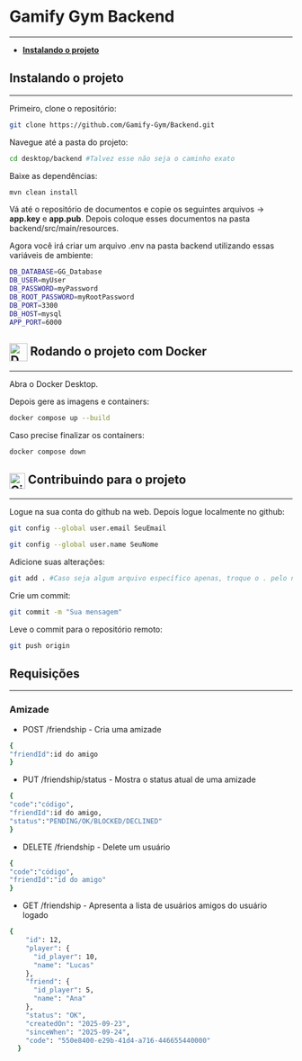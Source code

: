 # Gamify Gym Backend
***

- [**Instalando o projeto**]()

## Instalando o projeto
*** 
Primeiro, clone o repositório:
```bash
git clone https://github.com/Gamify-Gym/Backend.git
```

Navegue até a pasta do projeto:
```bash
cd desktop/backend #Talvez esse não seja o caminho exato
```

Baixe as dependências:
```bash
mvn clean install
```

Vá até o repositório de documentos e copie os seguintes arquivos -> **app.key** e **app.pub**. Depois coloque esses documentos na pasta backend/src/main/resources.

Agora você irá criar um arquivo .env na pasta backend utilizando essas variáveis de ambiente: 

```bash
DB_DATABASE=GG_Database
DB_USER=myUser
DB_PASSWORD=myPassword
DB_ROOT_PASSWORD=myRootPassword
DB_PORT=3300
DB_HOST=mysql
APP_PORT=6000
```

## <img src="https://devicon-website.vercel.app/api/docker/original.svg" alt="Docker" width="32" style="vertical-align:middle;"/> Rodando o projeto com Docker
*** 

Abra o Docker Desktop.

Depois gere as imagens e containers:
```bash
docker compose up --build
```

Caso precise finalizar os containers:
```bash
docker compose down
```

## <img src="https://devicon-website.vercel.app/api/git/original.svg" alt="Git" width="28" style="vertical-align:middle;"/> Contribuindo para o projeto
***
Logue na sua conta do github na web. 
Depois logue localmente no github: 
```bash
git config --global user.email SeuEmail

git config --global user.name SeuNome
```

Adicione suas alterações:
```bash
git add . #Caso seja algum arquivo específico apenas, troque o . pelo nome do arquivo
```

Crie um commit:
```bash
git commit -m "Sua mensagem"
```

Leve o commit para o repositório remoto:
```bash
git push origin
```

## Requisições
***

### Amizade
- POST /friendship - Cria uma amizade
```bash
{
"friendId":id do amigo 
}
```
- PUT /friendship/status - Mostra o status atual de uma amizade
```bash
{
"code":"código",
"friendId":id do amigo,
"status":"PENDING/OK/BLOCKED/DECLINED"
}
```
- DELETE /friendship - Delete um usuário
```bash
{
"code":"código",
"friendId":"id do amigo"
}
```
- GET /friendship - Apresenta a lista de usuários amigos do usuário logado
```bash
{
    "id": 12,
    "player": {
      "id_player": 10,
      "name": "Lucas"
    },
    "friend": {
      "id_player": 5,
      "name": "Ana"
    },
    "status": "OK",
    "createdOn": "2025-09-23",
    "sinceWhen": "2025-09-24",
    "code": "550e8400-e29b-41d4-a716-446655440000"
  }
```
